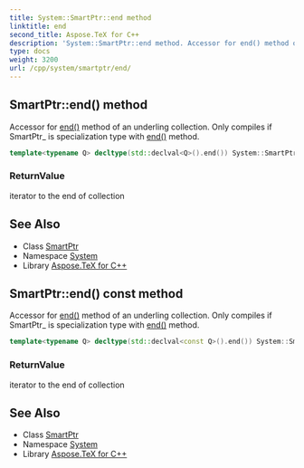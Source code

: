 ```yaml
---
title: System::SmartPtr::end method
linktitle: end
second_title: Aspose.TeX for C++
description: 'System::SmartPtr::end method. Accessor for end() method of an underling collection. Only compiles if SmartPtr_ is specialization type with end() method in C++.'
type: docs
weight: 3200
url: /cpp/system/smartptr/end/
---
```

## SmartPtr::end() method


Accessor for [end()](./) method of an underling collection. Only compiles if SmartPtr_ is specialization type with [end()](./) method.

```cpp
template<typename Q> decltype(std::declval<Q>().end()) System::SmartPtr<T>::end()
```


### ReturnValue

iterator to the end of collection

## See Also

* Class [SmartPtr](../)
* Namespace [System](../../)
* Library [Aspose.TeX for C++](../../../)
## SmartPtr::end() const method


Accessor for [end()](./) method of an underling collection. Only compiles if SmartPtr_ is specialization type with [end()](./) method.

```cpp
template<typename Q> decltype(std::declval<const Q>().end()) System::SmartPtr<T>::end() const
```


### ReturnValue

iterator to the end of collection

## See Also

* Class [SmartPtr](../)
* Namespace [System](../../)
* Library [Aspose.TeX for C++](../../../)
